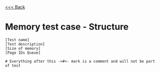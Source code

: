 [<<< Back](../../../readme.md)

# Memory test case - Structure
```
[Test name]
[Test description]
[Size of memory]
[Page IDs Queue]

# Everything after this ->#<- mark is a comment and will not be part of test
```
